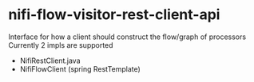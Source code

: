 nifi-flow-visitor-rest-client-api
====
Interface for how a client should construct the flow/graph of processors
Currently 2 impls are supported
 - NifiRestClient.java
 - NifiFlowClient (spring RestTemplate)